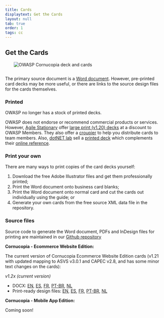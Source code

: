 ```yaml
---
title: Cards
displaytext: Get the Cards
layout: null
tab: true
order: 1
tags: cc
---
```


## Get the Cards

<img src="assets/images/Cornucopia-square-logo-350.jpg" alt="OWASP Cornucopia deck and cards" class="fa-pull-right" style="margin:0 0 1em 2em;">

The primary source document is a [Word document](https://github.com/OWASP/cornucopia/tree/master/output). However, pre-printed card decks may be more useful, or there are links to the source design files for the cards themselves.

### Printed

<!--  Professionally printed decks are available for free as follows: -->
<!--  For a pack of (v1.20) cards: -->
<!--    * [reach out](mailto:cornucopia@securedelivery.io?subject=Cornucopia) to [Secure Delivery](https://securedelivery.io); or -->
<!--    * [contact](mailto:kcollier@equalexperts.com?subject=Cornucopia) the team at [Equal Experts](https://www.equalexperts.com/) for a deck -->

OWASP no longer has a stock of printed decks.

OWASP does not endorse or recommend commercial products or services. However, [Agile Stationary](https://agilestationery.co.uk/) offer [large print (v1.20) decks](https://agilestationery.co.uk/products/owasp-cornucopia-card-deck-ecommerce-website-edition) at a discount to OWASP Members. They also offer a [croupier](https://croupier.agilestationery.co.uk/) to help you distribute cards to team members. Also, [dotNET lab](https://www.dotnetlab.eu/) sell a [printed deck](https://webshop.dotnetlab.eu/product/cornucopia-card-deck/) which complements their [online reference](https://cornucopia.dotnetlab.eu/cards).

### Print your own

There are many ways to print copies of the card decks yourself:

1. Download the free Adobe Illustrator files and get them professionally printed;
1. Print the Word document onto business card blanks;
1. Print the Word document onto normal card and cut the cards out individually using the guide; or
1. Generate your own cards from the free source XML data file in the repository.

### Source files

Source code to generate the Word document, PDFs and InDesign files for printing are maintained in our [Github repository](https://github.com/OWASP/cornucopia)

**Cornucopia - Ecommerce Website Edition:**

The current version of Cornucopia Ecommerce Website Edition cards (v1.21 with updated mapping to ASVS v3.0.1 and CAPEC v2.8, and has some minor text changes on the cards):

*v1.2x (current version)*
  * DOCX: [EN](https://github.com/OWASP/cornucopia/blob/cb77bca35fbfc24b4960969e17b575d2b226c42b/output/owasp_cornucopia_ecommerce_cards_en_1.21_static.docx), [ES](https://github.com/OWASP/cornucopia/blob/cb77bca35fbfc24b4960969e17b575d2b226c42b/output/owasp_cornucopia_ecommerce_cards_es_1.20_static.docx), [FR](https://github.com/OWASP/cornucopia/blob/cb77bca35fbfc24b4960969e17b575d2b226c42b/output/owasp_cornucopia_ecommerce_cards_fr_1.20_static.docx), [PT-BR](https://github.com/OWASP/cornucopia/blob/cb77bca35fbfc24b4960969e17b575d2b226c42b/output/owasp_cornucopia_ecommerce_cards_pt-br_1.20_static.docx), [NL](https://github.com/OWASP/cornucopia/blob/cb77bca35fbfc24b4960969e17b575d2b226c42b/output/owasp_cornucopia_ecommerce_cards_nl_1.21_static.docx)
  * Print-ready design files: [EN](https://github.com/OWASP/cornucopia/blob/cb77bca35fbfc24b4960969e17b575d2b226c42b/output/owasp_cornucopia_ecommerce_cards_en_1.21_dynamic.idml), [ES](https://github.com/OWASP/cornucopia/blob/cb77bca35fbfc24b4960969e17b575d2b226c42b/output/owasp_cornucopia_ecommerce_cards_es_1.20_static.idml), [FR](https://github.com/OWASP/cornucopia/blob/cb77bca35fbfc24b4960969e17b575d2b226c42b/output/owasp_cornucopia_ecommerce_cards_fr_1.20_static.idml), [PT-BR](https://github.com/OWASP/cornucopia/blob/cb77bca35fbfc24b4960969e17b575d2b226c42b/output/owasp_cornucopia_ecommerce_cards_pt-br_1.20_static.idml), [NL](https://github.com/OWASP/cornucopia/blob/cb77bca35fbfc24b4960969e17b575d2b226c42b/output/owasp_cornucopia_ecommerce_cards_nl_1.21_static.idml)

**Cornucopia - Mobile App Edition:**

Coming soon!
